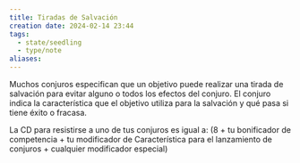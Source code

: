 ```yaml
---
title: Tiradas de Salvación
creation date: 2024-02-14 23:44
tags:
  - state/seedling
  - type/note
aliases:
---
```

Muchos conjuros especifican que un objetivo puede realizar una tirada de salvación para evitar alguno o todos los efectos del conjuro. El conjuro indica la característica que el objetivo utiliza para la salvación y qué pasa si tiene éxito o fracasa.

La CD para resistirse a uno de tus conjuros es igual a: (8 + tu bonificador de competencia + tu modificador de Característica para el lanzamiento de conjuros + cualquier modificador especial)
